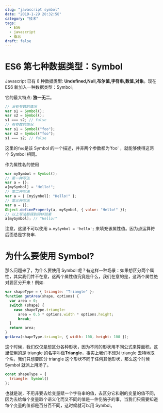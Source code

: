 ```yaml
---
slug: "javascript symbol"
date: "2019-1-29 20:32:58"
category: "技术"
tags:
  - ES6
  - javascript
  - 备忘
draft: false
---
```


# ES6 第七种数据类型：Symbol

Javascript 已有 6 种数据类型: **Undefined,Null,布尔值,字符串,数值,对象**。现在 ES6 新加入一种数据类型：Symbol。

它的最大特点: **独一无二**。

```js
// 没有参数的情况
var s1 = Symbol();
var s2 = Symbol();
s1 === s2; // false
// 有参数的情况
var s1 = Symbol("foo");
var s2 = Symbol("foo");
s1 === s2; // false
```

这里的`foo`是该 Symbol 的一个描述，并非两个参数都为'foo' ，就能够使得这两个 Symbol 相同。

作为属性名的使用

```js
var mySymbol = Symbol();
// 第一种写法
var a = {};
a[mySymbol] = "Hello!";
// 第二种写法
var a = { [mySymbol]: "Hello!" };
// 第三种写法
var a = {};
Object.defineProperty(a, mySymbol, { value: "Hello!" });
// 以上写法都得到同样结果
a[mySymbol]; // "Hello!"
```

注意，这里不可以使用 `a.mySymbol = 'hello';` 来填充该属性值。因为点运算符后面总是字符串.

# 为什么要使用 Symbol?

那么问题来了，为什么要使用 Symbol 呢？有这样一种场景：如果想区分两个属性，其实我们并不在意，这两个属性值究竟是什么，我们在意的是，这两个属性绝对要区分开来！例如:

```js
var shapeType = { triangle: "Triangle" };
function getArea(shape, options) {
  var area = 0;
  switch (shape) {
    case shapeType.triangle:
      area = 0.5 * options.width * options.height;
      break;
  }
  return area;
}
getArea(shapeType.triangle, { width: 100, height: 100 });
```

这个时候，我们仅仅是想区分各种形状，因为不同的形状用不同公式来算面积。这里使用的是 triangle 的名字叫做**Triangle**，事实上我们不想对 triangle 去特地取个名，我们只想要区分 triangle 这个形状不同于任何其他形状，那么这个时候 Symbol 就派上用场了。

```js
const shapeType = {
  triangle: Symbol()
};
```

也就是说，不用非要去给变量赋一个字符串的值，去区分它和别的变量的值不同，因为去给每个变量取个语义化而又不同的值是一件伤脑子的事，当我们只需要知道每个变量的值都是百分百不同，这时候就可以用 Symbol。
